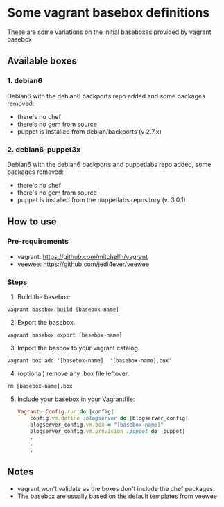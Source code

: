 # Some vagrant basebox definitions

These are some variations on the initial baseboxes provided by vagrant basebox

## Available boxes

### 1. debian6

Debian6 with the debian6 backports repo added and some packages removed:

 - there's no chef
 - there's no gem from source
 - puppet is installed from debian/backports (v 2.7.x)

### 2. debian6-puppet3x

Debian6 with the debian6 backports and puppetlabs repo added, some packages removed:

 - there's no chef
 - there's no gem from source
 - puppet is installed from the puppetlabs repository (v. 3.0.1)

## How to use

### Pre-requirements

 - vagrant: https://github.com/mitchellh/vagrant
 - veewee: https://github.com/jedi4ever/veewee

### Steps

 1. Build the basebox:
  
  `vagrant basebox build [basebox-name]`

 2. Export the basebox.

  `vagrant basebox export [basebox-name]`
    
 3. Import the basbox to your vagrant catalog.

  `vagrant box add '[basebox-name]' '[basebox-name].box'`

 4. (optional) remove any .box file leftover.

   `rm [basebox-name].box`
   
 5. Include your basebox in your Vagrantfile:

    ```ruby
    Vagrant::Config.run do |config|
        config.vm.define :blogserver do |blogserver_config|
        blogserver_config.vm.box = "[basebox-name]"
        blogserver_config.vm.provision :puppet do |puppet|
        .
        .
        . 
    ```
    
## Notes 

 - vagrant won't validate as the boxes don't include the chef packages.
 - The basebox are usually based on the default templates from veewee
